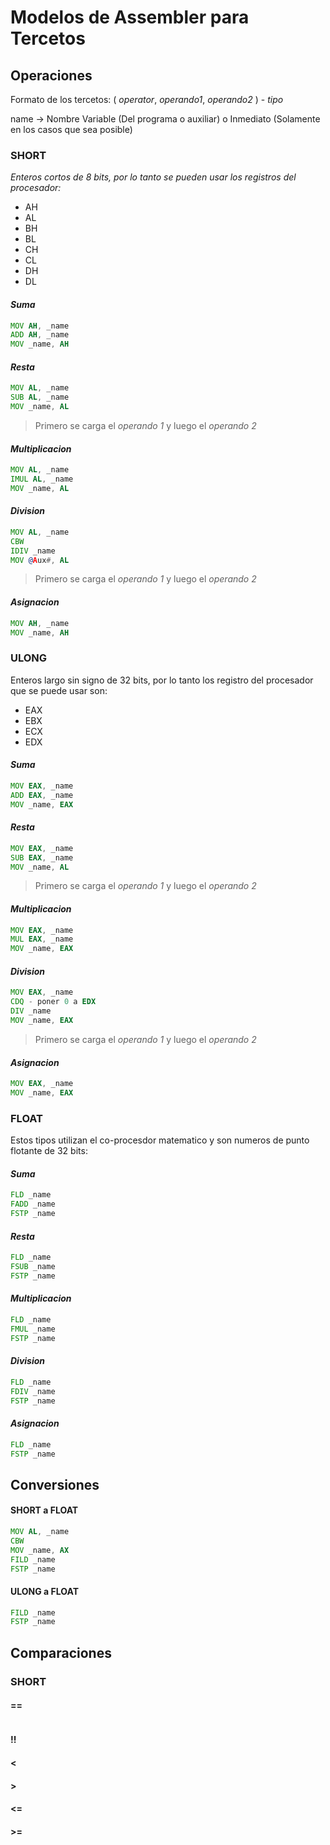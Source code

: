 # Modelos de Assembler para Tercetos

## Operaciones

Formato de los tercetos: ( *operator*, *operando1*, *operando2* ) - *tipo*

name -> Nombre Variable (Del programa o auxiliar) o Inmediato (Solamente en los casos que sea posible)

### SHORT

*Enteros cortos de 8 bits, por lo tanto se pueden usar los registros del procesador:*
- AH
- AL
- BH
- BL
- CH
- CL
- DH
- DL

#### *Suma*

```asm
MOV AH, _name
ADD AH, _name
MOV _name, AH
```

#### *Resta*

```asm
MOV AL, _name
SUB AL, _name
MOV _name, AL
```
> Primero se carga el *operando 1* y luego el *operando 2*

#### *Multiplicacion*

```asm
MOV AL, _name
IMUL AL, _name
MOV _name, AL
```

#### *Division*

```asm
MOV AL, _name
CBW
IDIV _name
MOV @Aux#, AL
```

> Primero se carga el *operando 1* y luego el *operando 2*

#### *Asignacion*

```asm
MOV AH, _name
MOV _name, AH
```

### ULONG

Enteros largo sin signo de 32 bits, por lo tanto los registro del procesador que se puede usar son:
- EAX
- EBX
- ECX
- EDX

#### *Suma*

```asm
MOV EAX, _name
ADD EAX, _name
MOV _name, EAX
```

#### *Resta*

```asm
MOV EAX, _name
SUB EAX, _name
MOV _name, AL
```
> Primero se carga el *operando 1* y luego el *operando 2*

#### *Multiplicacion*

```asm
MOV EAX, _name
MUL EAX, _name
MOV _name, EAX
```

#### *Division*

```asm
MOV EAX, _name
CDQ - poner 0 a EDX
DIV _name
MOV _name, EAX
```

> Primero se carga el *operando 1* y luego el *operando 2*

#### *Asignacion*

```asm
MOV EAX, _name
MOV _name, EAX
```

### FLOAT

Estos tipos utilizan el co-procesdor matematico y son numeros de punto flotante de 32 bits:

#### *Suma*

```asm
FLD _name
FADD _name
FSTP _name
```

#### *Resta*

```asm
FLD _name
FSUB _name
FSTP _name
```

#### *Multiplicacion*

```asm
FLD _name
FMUL _name
FSTP _name
```

#### *Division*

```asm
FLD _name
FDIV _name
FSTP _name
```

#### *Asignacion*

```asm
FLD _name
FSTP _name
```

## Conversiones

#### SHORT a FLOAT

```asm
MOV AL, _name
CBW
MOV _name, AX
FILD _name
FSTP _name
```

#### ULONG a FLOAT

```asm
FILD _name
FSTP _name
```

## Comparaciones

### SHORT

#### == 

```asm

```

#### !!

#### < 

#### > 

#### <=

#### >=

